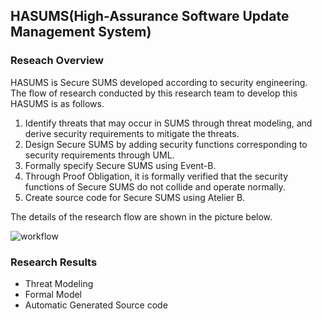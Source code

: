 ## HASUMS(High-Assurance Software Update Management System)
### Reseach Overview
HASUMS is Secure SUMS developed according to security engineering. The flow of research conducted by this research team to develop this HASUMS is as follows.

1. Identify threats that may occur in SUMS through threat modeling, and derive security requirements to mitigate the threats.
2. Design Secure SUMS by adding security functions corresponding to security requirements through UML.
3. Formally specify Secure SUMS using Event-B.
4. Through Proof Obligation, it is formally verified that the security functions of Secure SUMS do not collide and operate normally.
5. Create source code for Secure SUMS using Atelier B.

The details of the research flow are shown in the picture below.

![workflow](https://user-images.githubusercontent.com/31889026/236806297-c31a0307-11e3-491c-8fe2-8f0ef8102c20.png)

### Research Results
- Threat Modeling
- Formal Model
- Automatic Generated Source code